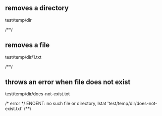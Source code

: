 ## removes a directory
test/temp/dir

/**/

## removes a file
test/temp/dir/1.txt

/**/

## throws an error when file does not exist
test/temp/dir/does-not-exist.txt

/* error */
ENOENT: no such file or directory, lstat 'test/temp/dir/does-not-exist.txt'
/**/